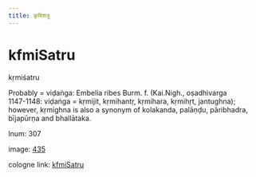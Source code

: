 ```yaml
---
title: कृमिशत्रु
---
```


# kfmiSatru

kṛmiśatru  <div n="P" />Probably = viḍaṅga: Embelia ribes Burm. f. (Kai.Nigh., oṣadhivarga <div n="lb" />1147-1148: viḍaṅga = kṛmijit, kṛmihantṛ, kṛmihara, kṛmihṛt, jantughna); <div n="lb" />however, kṛmighna is also a synonym of kolakanda, palāṇḍu, pāribhadra, <div n="lb" />bījapūrṇa and bhallātaka.

lnum: 307

image: [435](https://www.sanskrit-lexicon.uni-koeln.de/scans/csl-apidev/servepdf.php?dict=snp&page=435)

cologne link: [kfmiSatru](https://sanskrit-lexicon.uni-koeln.de/scans/csl-apidev/getword.php?dict=snp&key=kfmiSatru)

